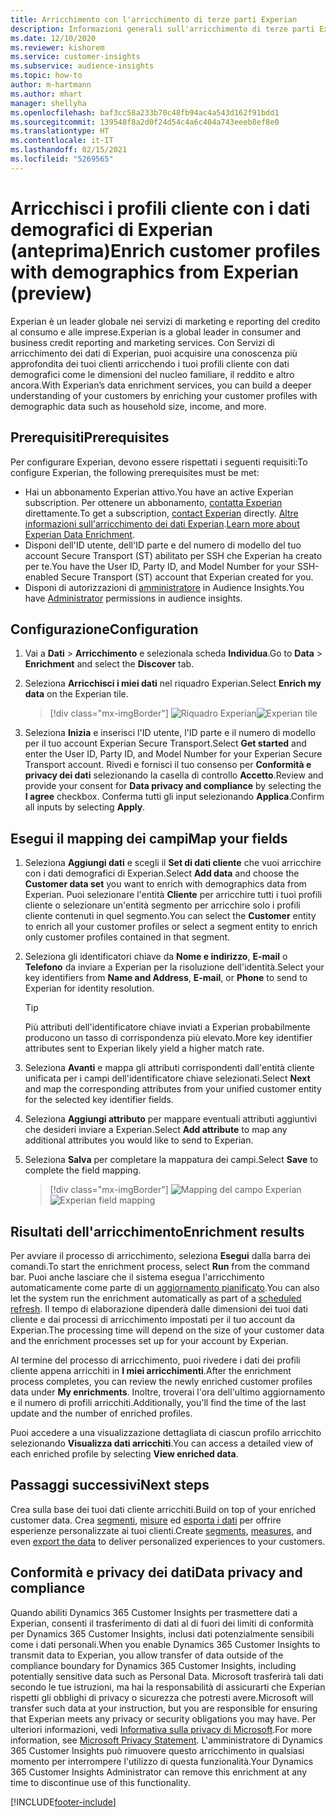 ```yaml
---
title: Arricchimento con l'arricchimento di terze parti Experian
description: Informazioni generali sull'arricchimento di terze parti Experian.
ms.date: 12/10/2020
ms.reviewer: kishorem
ms.service: customer-insights
ms.subservice: audience-insights
ms.topic: how-to
author: m-hartmann
ms.author: mhart
manager: shellyha
ms.openlocfilehash: baf3cc58a233b70c48fb94ac4a543d162f91bdd1
ms.sourcegitcommit: 139548f8a2d0f24d54c4a6c404a743eeeb8ef8e0
ms.translationtype: HT
ms.contentlocale: it-IT
ms.lasthandoff: 02/15/2021
ms.locfileid: "5269565"
---
```

# <a name="enrich-customer-profiles-with-demographics-from-experian-preview"></a><span data-ttu-id="2f20f-103">Arricchisci i profili cliente con i dati demografici di Experian (anteprima)</span><span class="sxs-lookup"><span data-stu-id="2f20f-103">Enrich customer profiles with demographics from Experian (preview)</span></span>

<span data-ttu-id="2f20f-104">Experian è un leader globale nei servizi di marketing e reporting del credito al consumo e alle imprese.</span><span class="sxs-lookup"><span data-stu-id="2f20f-104">Experian is a global leader in consumer and business credit reporting and marketing services.</span></span> <span data-ttu-id="2f20f-105">Con Servizi di arricchimento dei dati di Experian, puoi acquisire una conoscenza più approfondita dei tuoi clienti arricchendo i tuoi profili cliente con dati demografici come le dimensioni del nucleo familiare, il reddito e altro ancora.</span><span class="sxs-lookup"><span data-stu-id="2f20f-105">With Experian’s data enrichment services, you can build a deeper understanding of your customers by enriching your customer profiles with demographic data such as household size, income, and more.</span></span>

## <a name="prerequisites"></a><span data-ttu-id="2f20f-106">Prerequisiti</span><span class="sxs-lookup"><span data-stu-id="2f20f-106">Prerequisites</span></span>

<span data-ttu-id="2f20f-107">Per configurare Experian, devono essere rispettati i seguenti requisiti:</span><span class="sxs-lookup"><span data-stu-id="2f20f-107">To configure Experian, the following prerequisites must be met:</span></span>

- <span data-ttu-id="2f20f-108">Hai un abbonamento Experian attivo.</span><span class="sxs-lookup"><span data-stu-id="2f20f-108">You have an active Experian subscription.</span></span> <span data-ttu-id="2f20f-109">Per ottenere un abbonamento, [contatta Experian](https://www.experian.com/marketing-services/contact) direttamente.</span><span class="sxs-lookup"><span data-stu-id="2f20f-109">To get a subscription, [contact Experian](https://www.experian.com/marketing-services/contact) directly.</span></span> <span data-ttu-id="2f20f-110">[Altre informazioni sull'arricchimento dei dati Experian](https://www.experian.com/marketing-services/microsoft?cmpid=ems_web_mci_cdppage).</span><span class="sxs-lookup"><span data-stu-id="2f20f-110">[Learn more about Experian Data Enrichment](https://www.experian.com/marketing-services/microsoft?cmpid=ems_web_mci_cdppage).</span></span>
- <span data-ttu-id="2f20f-111">Disponi dell'ID utente, dell'ID parte e del numero di modello del tuo account Secure Transport (ST) abilitato per SSH che Experian ha creato per te.</span><span class="sxs-lookup"><span data-stu-id="2f20f-111">You have the User ID, Party ID, and Model Number for your SSH-enabled Secure Transport (ST) account that Experian created for you.</span></span>
- <span data-ttu-id="2f20f-112">Disponi di autorizzazioni di [amministratore](permissions.md#administrator) in Audience Insights.</span><span class="sxs-lookup"><span data-stu-id="2f20f-112">You have [Administrator](permissions.md#administrator) permissions in audience insights.</span></span>

## <a name="configuration"></a><span data-ttu-id="2f20f-113">Configurazione</span><span class="sxs-lookup"><span data-stu-id="2f20f-113">Configuration</span></span>

1. <span data-ttu-id="2f20f-114">Vai a **Dati** > **Arricchimento** e selezionala scheda **Individua**.</span><span class="sxs-lookup"><span data-stu-id="2f20f-114">Go to **Data** > **Enrichment** and select the **Discover** tab.</span></span>

1. <span data-ttu-id="2f20f-115">Seleziona **Arricchisci i miei dati** nel riquadro Experian.</span><span class="sxs-lookup"><span data-stu-id="2f20f-115">Select **Enrich my data** on the Experian tile.</span></span>

   > [!div class="mx-imgBorder"]
   > <span data-ttu-id="2f20f-116">![Riquadro Experian](media/experian-tile.png "Riquadro Experian")</span><span class="sxs-lookup"><span data-stu-id="2f20f-116">![Experian tile](media/experian-tile.png "Experian tile")</span></span>

1. <span data-ttu-id="2f20f-117">Seleziona **Inizia** e inserisci l'ID utente, l'ID parte e il numero di modello per il tuo account Experian Secure Transport.</span><span class="sxs-lookup"><span data-stu-id="2f20f-117">Select **Get started** and enter the User ID, Party ID, and Model Number for your Experian Secure Transport account.</span></span> <span data-ttu-id="2f20f-118">Rivedi e fornisci il tuo consenso per **Conformità e privacy dei dati** selezionando la casella di controllo **Accetto**.</span><span class="sxs-lookup"><span data-stu-id="2f20f-118">Review and provide your consent for **Data privacy and compliance** by selecting the **I agree** checkbox.</span></span> <span data-ttu-id="2f20f-119">Conferma tutti gli input selezionando **Applica**.</span><span class="sxs-lookup"><span data-stu-id="2f20f-119">Confirm all inputs by selecting **Apply**.</span></span>

## <a name="map-your-fields"></a><span data-ttu-id="2f20f-120">Esegui il mapping dei campi</span><span class="sxs-lookup"><span data-stu-id="2f20f-120">Map your fields</span></span>

1.  <span data-ttu-id="2f20f-121">Seleziona **Aggiungi dati** e scegli il **Set di dati cliente** che vuoi arricchire con i dati demografici di Experian.</span><span class="sxs-lookup"><span data-stu-id="2f20f-121">Select **Add data** and choose the **Customer data set** you want to enrich with demographics data from Experian.</span></span> <span data-ttu-id="2f20f-122">Puoi selezionare l'entità **Cliente** per arricchire tutti i tuoi profili cliente o selezionare un'entità segmento per arricchire solo i profili cliente contenuti in quel segmento.</span><span class="sxs-lookup"><span data-stu-id="2f20f-122">You can select the **Customer** entity to enrich all your customer profiles or select a segment entity to enrich only customer profiles contained in that segment.</span></span>

1. <span data-ttu-id="2f20f-123">Seleziona gli identificatori chiave da **Nome e indirizzo**, **E-mail** o **Telefono** da inviare a Experian per la risoluzione dell'identità.</span><span class="sxs-lookup"><span data-stu-id="2f20f-123">Select your key identifiers from **Name and Address**, **E-mail**, or **Phone** to send to Experian for identity resolution.</span></span>

   > [!TIP]
   > <span data-ttu-id="2f20f-124">Più attributi dell'identificatore chiave inviati a Experian probabilmente producono un tasso di corrispondenza più elevato.</span><span class="sxs-lookup"><span data-stu-id="2f20f-124">More key identifier attributes sent to Experian likely yield a higher match rate.</span></span>

1. <span data-ttu-id="2f20f-125">Seleziona **Avanti** e mappa gli attributi corrispondenti dall'entità cliente unificata per i campi dell'identificatore chiave selezionati.</span><span class="sxs-lookup"><span data-stu-id="2f20f-125">Select **Next** and map the corresponding attributes from your unified customer entity for the selected key identifier fields.</span></span>

1. <span data-ttu-id="2f20f-126">Seleziona **Aggiungi attributo** per mappare eventuali attributi aggiuntivi che desideri inviare a Experian.</span><span class="sxs-lookup"><span data-stu-id="2f20f-126">Select **Add attribute** to map any additional attributes you would like to send to Experian.</span></span>

1.  <span data-ttu-id="2f20f-127">Seleziona **Salva** per completare la mappatura dei campi.</span><span class="sxs-lookup"><span data-stu-id="2f20f-127">Select **Save** to complete the field mapping.</span></span>

    > [!div class="mx-imgBorder"]
    > <span data-ttu-id="2f20f-128">![Mapping del campo Experian](media/experian-field-mapping.png "Mapping del campo Experian")</span><span class="sxs-lookup"><span data-stu-id="2f20f-128">![Experian field mapping](media/experian-field-mapping.png "Experian field mapping")</span></span>

## <a name="enrichment-results"></a><span data-ttu-id="2f20f-129">Risultati dell'arricchimento</span><span class="sxs-lookup"><span data-stu-id="2f20f-129">Enrichment results</span></span>

<span data-ttu-id="2f20f-130">Per avviare il processo di arricchimento, seleziona **Esegui** dalla barra dei comandi.</span><span class="sxs-lookup"><span data-stu-id="2f20f-130">To start the enrichment process, select **Run** from the command bar.</span></span> <span data-ttu-id="2f20f-131">Puoi anche lasciare che il sistema esegua l'arricchimento automaticamente come parte di un [aggiornamento pianificato](system.md#schedule-tab).</span><span class="sxs-lookup"><span data-stu-id="2f20f-131">You can also let the system run the enrichment automatically as part of a [scheduled refresh](system.md#schedule-tab).</span></span> <span data-ttu-id="2f20f-132">Il tempo di elaborazione dipenderà dalle dimensioni dei tuoi dati cliente e dai processi di arricchimento impostati per il tuo account da Experian.</span><span class="sxs-lookup"><span data-stu-id="2f20f-132">The processing time will depend on the size of your customer data and the enrichment processes set up for your account by Experian.</span></span>

<span data-ttu-id="2f20f-133">Al termine del processo di arricchimento, puoi rivedere i dati dei profili cliente appena arricchiti in **I miei arricchimenti**.</span><span class="sxs-lookup"><span data-stu-id="2f20f-133">After the enrichment process completes, you can review the newly enriched customer profiles data under **My enrichments**.</span></span> <span data-ttu-id="2f20f-134">Inoltre, troverai l'ora dell'ultimo aggiornamento e il numero di profili arricchiti.</span><span class="sxs-lookup"><span data-stu-id="2f20f-134">Additionally, you'll find the time of the last update and the number of enriched profiles.</span></span>

<span data-ttu-id="2f20f-135">Puoi accedere a una visualizzazione dettagliata di ciascun profilo arricchito selezionando **Visualizza dati arricchiti**.</span><span class="sxs-lookup"><span data-stu-id="2f20f-135">You can access a detailed view of each enriched profile by selecting **View enriched data**.</span></span>

## <a name="next-steps"></a><span data-ttu-id="2f20f-136">Passaggi successivi</span><span class="sxs-lookup"><span data-stu-id="2f20f-136">Next steps</span></span>

<span data-ttu-id="2f20f-137">Crea sulla base dei tuoi dati cliente arricchiti.</span><span class="sxs-lookup"><span data-stu-id="2f20f-137">Build on top of your enriched customer data.</span></span> <span data-ttu-id="2f20f-138">Crea [segmenti](segments.md), [misure](measures.md) ed [esporta i dati](export-destinations.md) per offrire esperienze personalizzate ai tuoi clienti.</span><span class="sxs-lookup"><span data-stu-id="2f20f-138">Create [segments](segments.md), [measures](measures.md), and even [export the data](export-destinations.md) to deliver personalized experiences to your customers.</span></span>

## <a name="data-privacy-and-compliance"></a><span data-ttu-id="2f20f-139">Conformità e privacy dei dati</span><span class="sxs-lookup"><span data-stu-id="2f20f-139">Data privacy and compliance</span></span>

<span data-ttu-id="2f20f-140">Quando abiliti Dynamics 365 Customer Insights per trasmettere dati a Experian, consenti il trasferimento di dati al di fuori dei limiti di conformità per Dynamics 365 Customer Insights, inclusi dati potenzialmente sensibili come i dati personali.</span><span class="sxs-lookup"><span data-stu-id="2f20f-140">When you enable Dynamics 365 Customer Insights to transmit data to Experian, you allow transfer of data outside of the compliance boundary for Dynamics 365 Customer Insights, including potentially sensitive data such as Personal Data.</span></span> <span data-ttu-id="2f20f-141">Microsoft trasferirà tali dati secondo le tue istruzioni, ma hai la responsabilità di assicurarti che Experian rispetti gli obblighi di privacy o sicurezza che potresti avere.</span><span class="sxs-lookup"><span data-stu-id="2f20f-141">Microsoft will transfer such data at your instruction, but you are responsible for ensuring that Experian meets any privacy or security obligations you may have.</span></span> <span data-ttu-id="2f20f-142">Per ulteriori informazioni, vedi [Informativa sulla privacy di Microsoft](https://go.microsoft.com/fwlink/?linkid=396732).</span><span class="sxs-lookup"><span data-stu-id="2f20f-142">For more information, see [Microsoft Privacy Statement](https://go.microsoft.com/fwlink/?linkid=396732).</span></span>
<span data-ttu-id="2f20f-143">L'amministratore di Dynamics 365 Customer Insights può rimuovere questo arricchimento in qualsiasi momento per interrompere l'utilizzo di questa funzionalità.</span><span class="sxs-lookup"><span data-stu-id="2f20f-143">Your Dynamics 365 Customer Insights Administrator can remove this enrichment at any time to discontinue use of this functionality.</span></span>


[!INCLUDE[footer-include](../includes/footer-banner.md)]